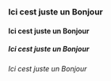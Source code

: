 ### Ici cest juste un Bonjour
#### Ici cest juste un Bonjour
##### Ici cest juste un Bonjour
###### Ici cest juste un Bonjour
